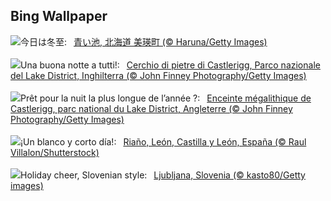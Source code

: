 ## Bing Wallpaper
![](https://www.bing.com/th?id=OHR.Wintersolstice2023_JA-JP9488437005_UHD.jpg&w=1000)今日は冬至:&nbsp;&ensp;[青い池, 北海道 美瑛町 (© Haruna/Getty Images)](https://www.bing.com/th?id=OHR.Wintersolstice2023_JA-JP9488437005_UHD.jpg)
<br><br/>
![](https://www.bing.com/th?id=OHR.CastleriggStoneCircleUK_IT-IT3335792096_UHD.jpg&w=1000)Una buona notte a tutti!:&nbsp;&ensp;[Cerchio di pietre di Castlerigg, Parco nazionale del Lake District, Inghilterra (© John Finney Photography/Getty Images)](https://www.bing.com/th?id=OHR.CastleriggStoneCircleUK_IT-IT3335792096_UHD.jpg)
<br><br/>
![](https://www.bing.com/th?id=OHR.CastleriggStoneCircleUK_FR-FR4020990017_UHD.jpg&w=1000)Prêt pour la nuit la plus longue de l’année ?:&nbsp;&ensp;[Enceinte mégalithique de Castlerigg, parc national du Lake District, Angleterre (© John Finney Photography/Getty Images)](https://www.bing.com/th?id=OHR.CastleriggStoneCircleUK_FR-FR4020990017_UHD.jpg)
<br><br/>
![](https://www.bing.com/th?id=OHR.WinterSolstice_ES-ES7825369117_UHD.jpg&w=1000)¡Un blanco y corto día!:&nbsp;&ensp;[Riaño, León, Castilla y León, España (© Raul Villalon/Shutterstock)](https://www.bing.com/th?id=OHR.WinterSolstice_ES-ES7825369117_UHD.jpg)
<br><br/>
![](https://www.bing.com/th?id=OHR.LjubljanaLights_EN-GB6756234199_UHD.jpg&w=1000)Holiday cheer, Slovenian style:&nbsp;&ensp;[Ljubljana, Slovenia (© kasto80/Getty images)](https://www.bing.com/th?id=OHR.LjubljanaLights_EN-GB6756234199_UHD.jpg)
<br><br/>
